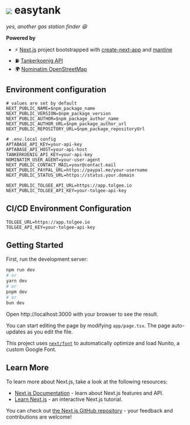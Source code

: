 # <img src="https://easytank.baudom.de/favicon.ico" align="center"> easytank

_yes, another gas station finder 😆_

**Powered by**

-   ⚡ [Next.js][next_home] project bootstrapped with [create-next-app][create-next-link_home] and [mantine][mantine_home]
-   ⛽ [Tankerkoenig API][tankerkoenig_home]
-   🌍 [Nominatim OpenStreetMap][nominatim_home]

## Environment configuration

```dotenv
# values are set by default
NEXT_PUBLIC_NAME=$npm_package_name
NEXT_PUBLIC_VERSION=$npm_package_version
NEXT_PUBLIC_AUTHOR=$npm_package_author_name
NEXT_PUBLIC_AUTHOR_URL=$npm_package_author_url
NEXT_PUBLIC_REPOSITORY_URL=$npm_package_repositoryUrl

# .env.local config
APTABASE_API_KEY=your-api-key
APTABASE_API_HOST=your-api-host
TANKERKOENIG_API_KEY=your-api-key
NOMINATIM_USER_AGENT=your-user-agent
NEXT_PUBLIC_CONTACT_MAIL=your@contact.mail
NEXT_PUBLIC_PAYPAL_URL=https://paypal.me/your-username
NEXT_PUBLIC_STATUS_URL=https://status.your.domain

NEXT_PUBLIC_TOLGEE_API_URL=https://app.tolgee.io
NEXT_PUBLIC_TOLGEE_API_KEY=your-tolgee-api-key
```

## CI/CD Environment Configuration

```dotenv
TOLGEE_URL=https://app.tolgee.io
TOLGEE_API_KEY=your-tolgee-api-key
```

## Getting Started

First, run the development server:

```bash
npm run dev
# or
yarn dev
# or
pnpm dev
# or
bun dev
```

Open http://localhost:3000 with your browser to see the result.

You can start editing the page by modifying `app/page.tsx`. The page auto-updates as you edit the file.

This project uses [`next/font`][next_font] to automatically optimize and
load Nunito, a custom Google Font.

## Learn More

To learn more about Next.js, take a look at the following resources:

-   [Next.js Documentation][next_docs] - learn about Next.js features and API.
-   [Learn Next.js][next_learn] - an interactive Next.js tutorial.

You can check out [the Next.js GitHub repository][next_repo] - your feedback and contributions are welcome!

[next_home]: https://nextjs.org
[create-next-link_home]: https://github.com/vercel/next.js/tree/canary/packages/create-next-app
[mantine_home]: https://mantine.dev
[tankerkoenig_home]: https://creativecommons.tankerkoenig.de/
[nominatim_home]: https://nominatim.openstreetmap.org
[next_font]: https://nextjs.org/docs/basic-features/font-optimization
[next_docs]: https://nextjs.org/docs
[next_learn]: https://nextjs.org/learn
[next_repo]: https://github.com/vercel/next.js
